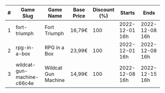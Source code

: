 |#|Game Slug|Game Name|Base Price|Discount (%)|Starts|Ends|
|---|---|---|---|---|---|---|
|1|fort-triumph|Fort Triumph|16,79€|100|2022-12-01 16h|2022-12-08 16h|
|2|rpg-in-a-box|RPG in a Box|23,99€|100|2022-12-01 16h|2022-12-08 16h|
|3|wildcat-gun-machine-c66c4e|Wildcat Gun Machine|14,99€|100|2022-12-08 16h|2022-12-15 16h|
